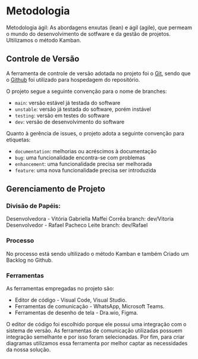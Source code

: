 
# Metodologia

Metodologia ágil: As abordagens enxutas (lean) e ágil (agile), que permeam o mundo do desenvolvimento de sotfware e da gestão de projetos.
Ultilizamos o método Kamban. 

## Controle de Versão

A ferramenta de controle de versão adotada no projeto foi o
[Git](https://git-scm.com/), sendo que o [Github](https://github.com)
foi utilizado para hospedagem do repositório.

O projeto segue a seguinte convenção para o nome de branches:

- `main`: versão estável já testada do software
- `unstable`: versão já testada do software, porém instável
- `testing`: versão em testes do software
- `dev`: versão de desenvolvimento do software

Quanto à gerência de issues, o projeto adota a seguinte convenção para
etiquetas:

- `documentation`: melhorias ou acréscimos à documentação
- `bug`: uma funcionalidade encontra-se com problemas
- `enhancement`: uma funcionalidade precisa ser melhorada
- `feature`: uma nova funcionalidade precisa ser introduzida

## Gerenciamento de Projeto

### Divisão de Papéis: 

Desenvolvedora - Vitória Gabriella Maffei Corrêa 
branch: dev/Vitoria
Desenvolvedor - Rafael Pacheco Leite
branch: dev/Rafael


### Processo

No processo está sendo ultilizado o método Kamban e também Criado um Backlog no Github.
 
### Ferramentas

As ferramentas empregadas no projeto são:

- Editor de código - Visual Code, Visual Studio.
- Ferramentas de comunicação - WhatsApp, Microsoft Teams.
- Ferramentas de desenho de tela - Dra.wio, Figma.

O editor de código foi escolhido porque ele possui uma integração com o
sistema de versão. As ferramentas de comunicação utilizadas possuem
integração semelhante e por isso foram selecionadas. Por fim, para criar
diagramas utilizamos essa ferramenta por melhor captar as
necessidades da nossa solução.

